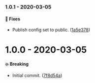 ### 1.0.1 - 2020-03-05

#### 🐞 Fixes

- Publish config set to public. ([1a5e378](https://github.com/rajzik/conventional-changelog-lint-config-beemo/commit/1a5e378))

# 1.0.0 - 2020-03-05

#### 💥 Breaking

- Initial commit. ([7f8d54a](https://github.com/rajzik/conventional-changelog-lint-config-beemo/commit/7f8d54a))
